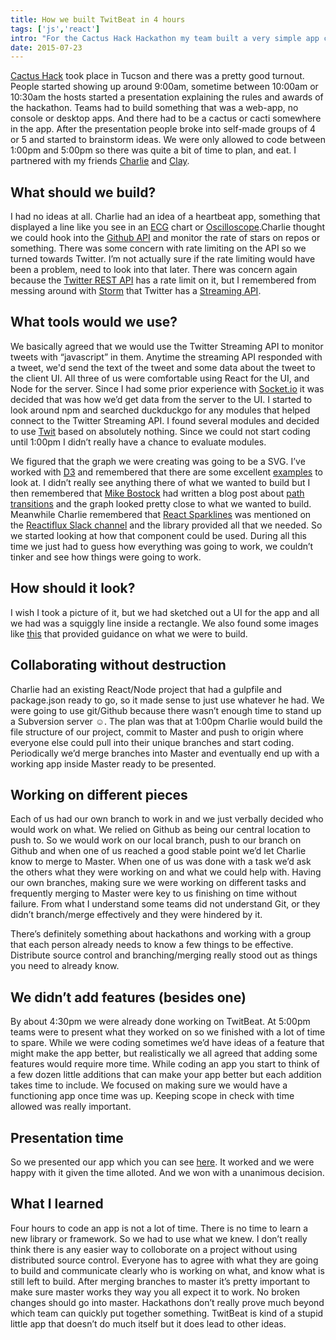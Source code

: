 ```yaml
---
title: How we built TwitBeat in 4 hours
tags: ['js','react']
intro: "For the Cactus Hack Hackathon my team built a very simple app called TwitBeat. I want to explain to you how we went about building the app and what I learned from the process."
date: 2015-07-23
---
```


[Cactus Hack](http://cactushack.com/) took place in Tucson and there was a pretty good turnout. People started showing up around 9:00am, sometime between 10:00am or 10:30am the hosts started a presentation explaining the rules and awards of the hackathon. Teams had to build something that was a web-app, no console or desktop apps. And there had to be a cactus or cacti somewhere in the app. After the presentation people broke into self-made groups of 4 or 5 and started to brainstorm ideas. We were only allowed to code between 1:00pm and 5:00pm so there was quite a bit of time to plan, and eat. I partnered with my friends [Charlie](https://github.com/bringking) and [Clay](https://github.com/theshortcut).


## What should we  build?

I had no ideas at all. Charlie had an idea of a heartbeat app, something that displayed a line like you see in an [ECG](https://en.wikipedia.org/wiki/Electrocardiography) chart or [Oscilloscope](https://en.wikipedia.org/wiki/Oscilloscope).Charlie thought we could hook into the [Github API](https://developer.github.com/v3/) and monitor the rate of stars on repos or something. There was some concern with rate limiting on the API so we turned towards Twitter. I’m not actually sure if the rate limiting would have been a problem, need to look into that later. There was concern again because the [Twitter REST API](https://dev.twitter.com/rest/public) has a rate limit on it, but I remembered from messing around with [Storm](http://storm.apache.org/) that Twitter has a [Streaming API](https://dev.twitter.com/streaming/overview).



## What tools would we use?

We basically agreed that we would use the Twitter Streaming API to monitor tweets with “javascript” in them. Anytime the streaming API responded with a tweet, we'd send the text of the tweet and some data about the tweet to the client UI. All three of us were comfortable using React for the UI, and Node for the server. Since I had some prior experience with [Socket.io](http://socket.io/) it was decided that was how we’d get data from the server to the UI. I started to look around npm and searched duckduckgo for any modules that helped connect to the Twitter Streaming API. I found several modules and decided to use [Twit](https://www.npmjs.com/package/twit) based on absolutely nothing. Since we could not start coding until 1:00pm I didn’t really have a chance to evaluate modules.

We figured that the graph we were creating was going to be a SVG. I’ve worked with [D3](http://d3js.org/) and remembered that there are some excellent [examples](https://github.com/mbostock/d3/wiki/Gallery) to look at. I didn’t really see anything there of what we wanted to build but I then remembered that [Mike Bostock](http://bost.ocks.org/mike/) had written a blog post about [path transitions](http://bost.ocks.org/mike/path/) and the graph looked pretty close to what we wanted to build. Meanwhile Charlie remembered that [React Sparklines](http://borisyankov.github.io/react-sparklines/) was mentioned on the [Reactiflux Slack channel](http://www.reactiflux.com/) and the library provided all that we needed. So we started looking at how that component could be used. During all this time we just had to guess how everything was going to work, we couldn’t tinker and see how things were going to work. 

## How should it look?
I wish I took a picture of it, but we had sketched out a UI for the app and all we had was a squiggly line inside a rectangle. We also found some images like [this](https://duckduckgo.com/?q=ekg+graph&ia=images&iax=1) that provided guidance on what we were to build. 

## Collaborating without destruction

Charlie had an existing React/Node project that had a gulpfile and package.json ready to go, so it made sense to just use whatever he had. We were going to use git/Github because there wasn’t enough time to stand up a Subversion server ☺. The plan was that at 1:00pm Charlie would build the file structure of our project, commit to Master and push to origin where everyone else could pull into their unique branches and start coding. Periodically we’d merge branches into Master and eventually end up with a working app inside Master ready to be presented.

## Working on different pieces
Each of us had our own branch to work in and we just verbally decided who would work on what. We relied on Github as being our central location to push to. So we would work on our local branch, push to our branch on Github and when one of us reached a good stable point we’d let Charlie know to merge to Master. When one of us was done with a task we’d ask the others what they were working on and what we could help with. Having our own branches, making sure we were working on different tasks and frequently merging to Master were key to us finishing on time without failure. From what I understand some teams did not understand Git, or they didn’t branch/merge effectively and they were hindered by it. 

There’s definitely something about hackathons and working with a group that each person already needs to know a few things to be effective. Distribute source control and branching/merging really stood out as things you need to already know.

## We didn’t add features (besides one)
By about 4:30pm we were already done working on TwitBeat. At 5:00pm teams were to present what they worked on so we finished with a lot of time to spare. While we were coding sometimes we’d have ideas of a feature that might make the app better, but realistically we all agreed that adding some features would require more time. While coding an app you start to think of a few dozen little additions that can make your app better but each addition takes time to include. We focused on making sure we would have a functioning app once time was up. Keeping scope in check with time allowed was really important.

## Presentation time
So we presented our app which you can see [here](http://twitbeat.azurewebsites.net/). It worked and we were happy with it given the time alloted. And we won with a unanimous decision.

## What I learned
Four hours to code an app is not a lot of time. There is no time to learn a new library or framework. So we had to use what we knew. I don’t really think there is any easier way to colloborate on a project without using distributed source control. Everyone has to agree with what they are going to build and communicate clearly who is working on what, and know what is still left to build. After merging branches to master it’s pretty important to make sure master works they way you all expect it to work. No broken changes should go into master. Hackathons don’t really prove much beyond which team can quickly put together something. TwitBeat is kind of a stupid little app that doesn’t do much itself but it does lead to other ideas.
